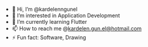 - 👋 Hi, I’m @kardelenngunel
- 👀 I’m interested in Application Development
- 🌱 I’m currently learning Flutter
- 📫 How to reach me @kardelen.gun.el@hotmail.com
- ⚡ Fun fact: Software, Drawing

<!---
kardelenngunel/kardelenngunel is a ✨ special ✨ repository because its `README.md` (this file) appears on your GitHub profile.
You can click the Preview link to take a look at your changes.
--->

